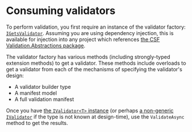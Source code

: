 # Consuming validators

To perform validation, you first require an instance of the validator factory: [`IGetsValidator`]. Assuming you are using dependency injection, this is available for injection into any project which references [the CSF
Validation.Abstractions package].

The validator factory has various methods (including strongly-typed extension methods) to get a validator.
These methods include overloads to get a validator from each of the mechanisms of specifying the validator's design:

* A validator builder type
* A manifest model
* A full validation manifest

Once you have [the `IValidator<T>` instance] (or perhaps [a non-generic `IValidator`] if the type is not known at design-time), use the `ValidateAsync` method to get the results.



[`IGetsValidator`]:xref:CSF.Validation.IGetsValidator
[the CSF
Validation.Abstractions package]: https://www.nuget.org/packages/CSF.Validation.Abstractions
[the `IValidator<T>` instance]:xref:CSF.Validation.IValidator`1
[a non-generic `IValidator`]:xref:CSF.Validation.IValidator
